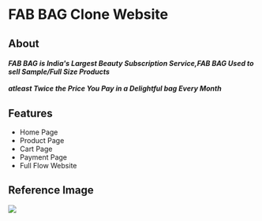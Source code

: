 <h1>FAB BAG Clone Website</h1>



<h2>About</h2>

<h5>FAB BAG is India's Largest Beauty Subscription Service,FAB BAG Used to sell Sample/Full Size Products 
 <br></br>
 atleast Twice the Price You Pay in a Delightful bag Every Month </h5>
 
 
<h2>Features</h2>

<ul>
 <li>Home Page</li>
 <li>Product Page</li>
 <li>Cart Page</li>
 <li>Payment Page</li>
 <li>Full Flow Website</li>
</ul>


<h2>Reference Image</h2>

<img src="https://miro.medium.com/max/1219/1*6OoPz9bchoT2mV9o9EdtFQ.jpeg"></img>
